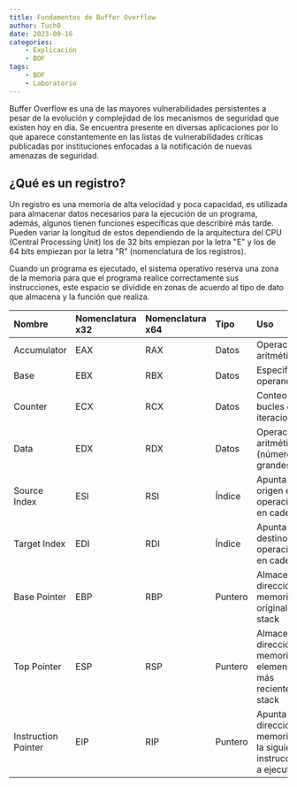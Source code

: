 ```yaml
---
title: Fundamentos de Buffer Overflow
author: Tuch0
date: 2023-09-16
categories: 
    - Explicación
    - BOF
tags: 
    - BOF 
    - Laboratorio
---
```


Buffer Overflow es una de las mayores vulnerabilidades persistentes a pesar de la evolución y complejidad de los mecanismos de seguridad que existen hoy en día. Se encuentra presente en diversas aplicaciones por lo que aparece constantemente en las listas de vulnerabilidades críticas publicadas por instituciones enfocadas a la notificación de nuevas amenazas de seguridad.

## ¿Qué es un registro?

Un registro es una memoria de alta velocidad y poca capacidad, es utilizada para almacenar datos necesarios para la ejecución de un programa, además, algunos tienen funciones específicas que describiré más tarde. Pueden variar la longitud de estos dependiendo de la arquitectura del CPU (Central Processing Unit) los de 32 bits empiezan por la letra "E" y los de 64 bits empiezan por la letra "R" (nomenclatura de los registros).

Cuando un programa es ejecutado, el sistema operativo reserva una zona de la memoria para que el programa realice correctamente sus instrucciones, este espacio se dividide en zonas de acuerdo al tipo de dato que almacena y la función que realiza.

| Nombre              | Nomenclatura x32 | Nomenclatura x64 |Tipo     | Uso                                                                     |
|:--------------------|:-----------------|:-----------------|:--------|:------------------------------------------------------------------------|
| Accumulator         | EAX              | RAX              | Datos   | Operaciones aritméticas                                                 |
| Base                | EBX              | RBX              | Datos   | Especifica operandos                                                    |
| Counter             | ECX              | RCX              | Datos   | Conteo de bucles en iteraciones                                         |
| Data                | EDX              | RDX              | Datos   | Operaciones aritméticas (números grandes)                               |
| Source Index        | ESI              | RSI              | Índice  | Apunta al origen en operaciones en cadena                               |
| Target Index        | EDI              | RDI              | Índice  | Apunta al destino en operaciones en cadena                              |
| Base Pointer        | EBP              | RBP              | Puntero | Almacena la dirección de memoria original del stack                     |
| Top Pointer         | ESP              | RSP              | Puntero | Almacena la dirección de memoria del elemento más reciente del stack    |
| Instruction Pointer | EIP              | RIP              | Puntero | Apunta a la dirección de memoria de la siguiente instrucción a ejecutar |
